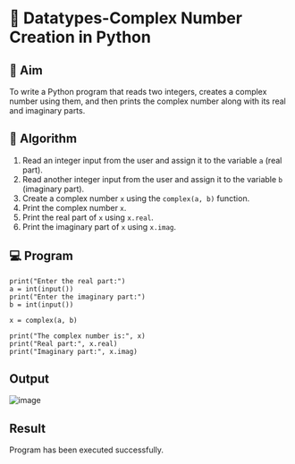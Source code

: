 # 🧮 Datatypes-Complex Number Creation in Python

## 🎯 Aim
To write a Python program that reads two integers, creates a complex number using them, and then prints the complex number along with its real and imaginary parts.

## 🧠 Algorithm
1. Read an integer input from the user and assign it to the variable `a` (real part).
2. Read another integer input from the user and assign it to the variable `b` (imaginary part).
3. Create a complex number `x` using the `complex(a, b)` function.
4. Print the complex number `x`.
5. Print the real part of `x` using `x.real`.
6. Print the imaginary part of `x` using `x.imag`.

## 💻 Program
```
print("Enter the real part:")
a = int(input())
print("Enter the imaginary part:")
b = int(input())

x = complex(a, b)

print("The complex number is:", x)
print("Real part:", x.real)
print("Imaginary part:", x.imag)

```
## Output
![image](https://github.com/user-attachments/assets/e2d786da-4482-4593-b9d0-bb04bb8b2afd)

## Result
Program has been executed successfully.
